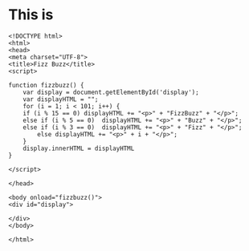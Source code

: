 # This is 

	<!DOCTYPE html>
	<html>
	<head>
	<meta charset="UTF-8">
	<title>Fizz Buzz</title>
	<script>

	function fizzbuzz() {
		var display = document.getElementById('display');
		var displayHTML = "";
		for (i = 1; i < 101; i++) {
		if (i % 15 == 0) displayHTML += "<p>" + "FizzBuzz" + "</p>";
		else if (i % 5 == 0)  displayHTML += "<p>" + "Buzz" + "</p>";
		else if (i % 3 == 0)  displayHTML += "<p>" + "Fizz" + "</p>";
			else displayHTML += "<p>" + i + "</p>";
		}
		display.innerHTML = displayHTML
	}

	</script>

	</head>

	<body onload="fizzbuzz()">
	<div id="display">

	</div>
	</body>

	</html>  
